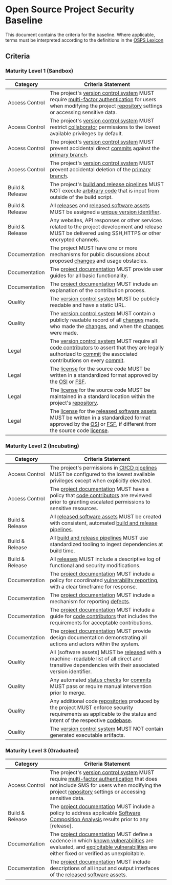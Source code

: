 # Open Source Project Security Baseline

This document contains the criteria for the baseline. Where applicable, terms must be interpreted according to the definitions in the [OSPS Lexicon](./lexicon.md)

## Criteria

### Maturity Level 1 (Sandbox)
 
| Category | Criteria Statement |
|---|---|
| Access Control | The project's [version control system] MUST require [multi-factor authentication] for users when modifying the project [repository] settings or accessing sensitive data. |
| Access Control | The project's [version control system] MUST restrict [collaborator] permissions to the lowest available privileges by default. |
| Access Control | The project's [version control system] MUST prevent accidental direct [commits] against the [primary branch]. |
| Access Control | The project's [version control system] MUST prevent accidental deletion of the [primary branch]. |
| Build & Release | The project's [build and release pipelines] MUST NOT execute [arbitrary code] that is input from outside of the build script. |
| Build & Release | All [releases] and [released software assets] MUST be assigned a [unique version identifier]. |
| Build & Release | Any websites, API responses or other services related to the project development and release MUST be delivered using SSH,HTTPS or other encrypted channels. |
| Documentation | The project MUST have one or more mechanisms for public discussions about proposed [changes] and usage obstacles. |
| Documentation | The [project documentation] MUST provide user guides for all basic functionality. |
| Documentation | The [project documentation] MUST include an explanation of the contribution process. |
| Quality | The [version control system] MUST be publicly readable and have a static URL. |
| Quality | The [version control system] MUST contain a publicly readable record of all [changes] made, who made the [changes], and when the [changes] were made. |
| Legal | The [version control system] MUST require all [code contributors] to assert that they are legally authorized to [commit] the associated contributions on every [commit]. |
| Legal | The [license] for the source code MUST be written in a standardized format approved by the [OSI] or [FSF]. |
| Legal | The [license] for the source code MUST be maintained in a standard location within the project's [repository]. |
| Legal | The [license] for the [released software assets] MUST be written in a standardized format approved by the [OSI] or [FSF], if different from the source code [license]. |

### Maturity Level 2 (Incubating)

| Category | Criteria Statement |
|---|---|
| Access Control | The project's permissions in [CI/CD pipelines] MUST be configured to the lowest available privileges except when explicitly elevated. |
| Access Control | The [project documentation] MUST have a policy that [code contributors] are reviewed prior to granting escalated permissions to sensitive resources. |
| Build & Release | All [released software assets] MUST be created with consistent, automated [build and release pipelines]. |
| Build & Release | All [build and release pipelines] MUST use standardized tooling to ingest dependencies at build time. |
| Build & Release | All [releases] MUST include a descriptive log of functional and security modifications. |
| Documentation | The [project documentation] MUST include a policy for coordinated [vulnerability reporting], with a clear timeframe for response. |
| Documentation | The [project documentation] MUST include a mechanism for reporting [defects]. |
| Documentation | The [project documentation] MUST include a guide for [code contributors] that includes the requirements for acceptable contributions. |
| Documentation | The [project documentation] MUST provide design documentation demonstrating all actions and actors within the system. |
| Quality | All [software assets] MUST be [released] with a machine-readable list of all direct and transitive dependencies with their associated version identifier. |
| Quality | Any automated [status checks] for [commits]  MUST pass or require manual intervention prior to merge. |
| Quality | Any additional code [repositories] produced by the project MUST enforce security requirements as applicable to the status and intent of the respective [codebase]. |
| Quality | The [version control system] MUST NOT contain generated executable artifacts. |

### Maturity Level 3 (Graduated)

| Category | Criteria Statement |
|---|---|
| Access Control | The project's [version control system] MUST require [multi-factor authentication] that does not include SMS for users when modifying the project [repository] settings or accessing sensitive data. |
| Build & Release | The [project documentation] MUST include a policy to address applicable [Software Composition Analysis] results prior to any [release]. |
| Documentation | The [project documentation] MUST define a cadence in which [known vulnerabilities] are evaluated, and [exploitable vulnerabilities] are either fixed or verified as unexploitable. |
| Documentation | The [project documentation] MUST include descriptions of all input and output interfaces of the [released software assets]. |

[arbitrary code]: ./lexicon.md#arbitrary-code
[build and release pipelines]: ./lexicon.md#build-and-release-pipeline
[build and release pipeline]: ./lexicon.md#build-and-release-pipeline
[changes]: ./lexicon.md#changes
[CI/CD pipelines]: ./lexicon.md#cicd-pipelines
[code contributors]: ./lexicon.md#code-contributors
[codebase]: ./lexicon.md#codebase
[collaborator]: ./lexicon.md#collaborator
[commit]: ./lexicon.md#commit
[commits]: ./lexicon.md#commit
[defects]: ./lexicon.md#defects
[exploitable vulnerabilities]: ./lexicon.md#exploitable-vulnerabilities
[license]: ./lexicon.md#license
[known vulnerabilities]: ./lexicon.md#known-vulnerabilities
[multi-factor authentication]: ./lexicon.md#multi-factor-authentication-mfa
[primary branch]: ./lexicon.md#primary-branch
[project documentation]: ./lexicon.md#project-documentation
[released]: ./lexicon.md#release
[released software assets]: ./lexicon.md#released-software-assets
[releases]: ./lexicon.md#release
[repository]: ./lexicon.md#repository
[repositories]: ./lexicon.md#repository
[Software Composition Analysis]: ./lexicon.md#software-composition-analysis-sca
[status checks]: ./lexicon.md#status-checks
[unique version identifier]: ./lexicon.md#unique-version-identifier
[version control system]: ./lexicon.md#version-control-system
[vulnerability reporting]: ./lexicon.md#vulnerability-reporting

[FSF]: https://www.fsf.org/
[OSI]: https://opensource.org/
